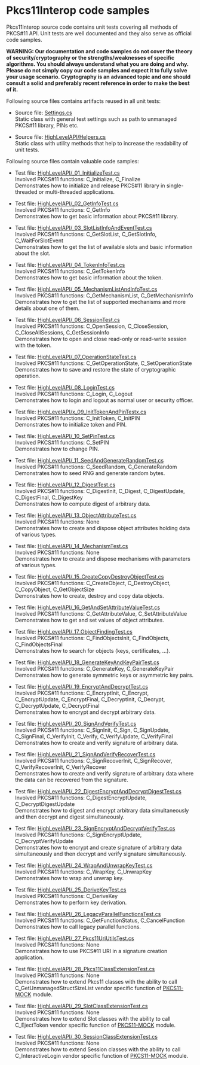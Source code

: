 # Pkcs11Interop code samples

Pkcs11Interop source code contains unit tests covering all methods of PKCS#11 API. Unit tests are well documented and they also serve as official code samples.

**WARNING: Our documentation and code samples do not cover the theory of security/cryptography or the strengths/weaknesses of specific algorithms. You should always understand what you are doing and why. Please do not simply copy our code samples and expect it to fully solve your usage scenario. Cryptography is an advanced topic and one should consult a solid and preferably recent reference in order to make the best of it.**

Following source files contains artifacts reused in all unit tests:

* Source file: [Settings.cs](../src/Pkcs11InteropTests/Settings.cs)  
  Static class with general test settings such as path to unmanaged PKCS#11 library, PINs etc.

* Source file: [HighLevelAPI/Helpers.cs](../src/Pkcs11InteropTests/HighLevelAPI/Helpers.cs)  
  Static class with utility methods that help to increase the readability of unit tests.

Following source files contain valuable code samples:

* Test file: [HighLevelAPI/_01_InitializeTest.cs](../src/Pkcs11InteropTests/HighLevelAPI/_01_InitializeTest.cs)  
  Involved PKCS#11 functions: C_Initialize, C_Finalize  
  Demonstrates how to initialize and release PKCS#11 library in single-threaded or multi-threaded applications.

* Test file: [HighLevelAPI/_02_GetInfoTest.cs](../src/Pkcs11InteropTests/HighLevelAPI/_02_GetInfoTest.cs)  
  Involved PKCS#11 functions: C_GetInfo  
  Demonstrates how to get basic information about PKCS#11 library.

* Test file: [HighLevelAPI/_03_SlotListInfoAndEventTest.cs](../src/Pkcs11InteropTests/HighLevelAPI/_03_SlotListInfoAndEventTest.cs)  
  Involved PKCS#11 functions: C_GetSlotList, C_GetSlotInfo, C_WaitForSlotEvent  
  Demonstrates how to get the list of available slots and basic information about the slot.

* Test file: [HighLevelAPI/_04_TokenInfoTest.cs](../src/Pkcs11InteropTests/HighLevelAPI/_04_TokenInfoTest.cs)  
  Involved PKCS#11 functions: C_GetTokenInfo  
  Demonstrates how to get basic information about the token.

* Test file: [HighLevelAPI/_05_MechanismListAndInfoTest.cs](../src/Pkcs11InteropTests/HighLevelAPI/_05_MechanismListAndInfoTest.cs)  
  Involved PKCS#11 functions: C_GetMechanismList, C_GetMechanismInfo  
  Demonstrates how to get the list of supported mechanisms and more details about one of them.

* Test file: [HighLevelAPI/_06_SessionTest.cs](../src/Pkcs11InteropTests/HighLevelAPI/_06_SessionTest.cs)  
  Involved PKCS#11 functions: C_OpenSession, C_CloseSession, C_CloseAllSessions, C_GetSessionInfo  
  Demonstrates how to open and close read-only or read-write session with the token.

* Test file: [HighLevelAPI/_07_OperationStateTest.cs](../src/Pkcs11InteropTests/HighLevelAPI/_07_OperationStateTest.cs)  
  Involved PKCS#11 functions: C_GetOperationState, C_SetOperationState  
  Demonstrates how to save and restore the state of cryptographic operation.

* Test file: [HighLevelAPI/_08_LoginTest.cs](../src/Pkcs11InteropTests/HighLevelAPI/_08_LoginTest.cs)  
  Involved PKCS#11 functions: C_Login, C_Logout  
  Demonstrates how to login and logout as normal user or security officer.

* Test file: [HighLevelAPI/x_09_InitTokenAndPinTestx.cs](../src/Pkcs11InteropTests/HighLevelAPI/_09_InitTokenAndPinTest.cs)  
  Involved PKCS#11 functions: C_InitToken, C_InitPIN  
  Demonstrates how to initialize token and PIN.

* Test file: [HighLevelAPI/_10_SetPinTest.cs](../src/Pkcs11InteropTests/HighLevelAPI/_10_SetPinTest.cs)  
  Involved PKCS#11 functions: C_SetPIN  
  Demonstrates how to change PIN.

* Test file: [HighLevelAPI/_11_SeedAndGenerateRandomTest.cs](../src/Pkcs11InteropTests/HighLevelAPI/_11_SeedAndGenerateRandomTest.cs)  
  Involved PKCS#11 functions: C_SeedRandom, C_GenerateRandom  
  Demonstrates how to seed RNG and generate random bytes.

* Test file: [HighLevelAPI/_12_DigestTest.cs](../src/Pkcs11InteropTests/HighLevelAPI/_12_DigestTest.cs)  
  Involved PKCS#11 functions: C_DigestInit, C_Digest, C_DigestUpdate, C_DigestFinal, C_DigestKey  
  Demonstrates how to compute digest of arbitrary data.

* Test file: [HighLevelAPI/_13_ObjectAttributeTest.cs](../src/Pkcs11InteropTests/HighLevelAPI/_13_ObjectAttributeTest.cs)  
  Involved PKCS#11 functions: None  
  Demonstrates how to create and dispose object attributes holding data of various types.

* Test file: [HighLevelAPI/_14_MechanismTest.cs](../src/Pkcs11InteropTests/HighLevelAPI/_14_MechanismTest.cs)  
  Involved PKCS#11 functions: None  
  Demonstrates how to create and dispose mechanisms with parameters of various types.

* Test file: [HighLevelAPI/_15_CreateCopyDestroyObjectTest.cs](../src/Pkcs11InteropTests/HighLevelAPI/_15_CreateCopyDestroyObjectTest.cs)  
  Involved PKCS#11 functions: C_CreateObject, C_DestroyObject, C_CopyObject, C_GetObjectSize  
  Demonstrates how to create, destroy and copy data objects.

* Test file: [HighLevelAPI/_16_GetAndSetAttributeValueTest.cs](../src/Pkcs11InteropTests/HighLevelAPI/_16_GetAndSetAttributeValueTest.cs)  
  Involved PKCS#11 functions: C_GetAttributeValue, C_SetAttributeValue  
  Demonstrates how to get and set values of object attributes.

* Test file: [HighLevelAPI/_17_ObjectFindingTest.cs](../src/Pkcs11InteropTests/HighLevelAPI/_17_ObjectFindingTest.cs)  
  Involved PKCS#11 functions: C_FindObjectsInit, C_FindObjects, C_FindObjectsFinal  
  Demonstrates how to search for objects (keys, certificates, ...).

* Test file: [HighLevelAPI/_18_GenerateKeyAndKeyPairTest.cs](../src/Pkcs11InteropTests/HighLevelAPI/_18_GenerateKeyAndKeyPairTest.cs)  
  Involved PKCS#11 functions: C_GenerateKey, C_GenerateKeyPair  
  Demonstrates how to generate symmetric keys or asymmetric key pairs.

* Test file: [HighLevelAPI/_19_EncryptAndDecryptTest.cs](../src/Pkcs11InteropTests/HighLevelAPI/_19_EncryptAndDecryptTest.cs)  
  Involved PKCS#11 functions: C_EncryptInit, C_Encrypt, C_EncryptUpdate, C_EncryptFinal, C_DecryptInit, C_Decrypt, C_DecryptUpdate, C_DecryptFinal  
  Demonstrates how to encrypt and decrypt arbitrary data.

* Test file: [HighLevelAPI/_20_SignAndVerifyTest.cs](../src/Pkcs11InteropTests/HighLevelAPI/_20_SignAndVerifyTest.cs)  
  Involved PKCS#11 functions: C_SignInit, C_Sign, C_SignUpdate, C_SignFinal, C_VerifyInit, C_Verify, C_VerifyUpdate, C_VerifyFinal  
  Demonstrates how to create and verify signature of arbitrary data.

* Test file: [HighLevelAPI/_21_SignAndVerifyRecoverTest.cs](../src/Pkcs11InteropTests/HighLevelAPI/_21_SignAndVerifyRecoverTest.cs)  
  Involved PKCS#11 functions: C_SignRecoverInit, C_SignRecover, C_VerifyRecoverInit, C_VerifyRecover  
  Demonstrates how to create and verify signature of arbitrary data where the data can be recovered from the signature.

* Test file: [HighLevelAPI/_22_DigestEncryptAndDecryptDigestTest.cs](../src/Pkcs11InteropTests/HighLevelAPI/_22_DigestEncryptAndDecryptDigestTest.cs)  
  Involved PKCS#11 functions: C_DigestEncryptUpdate, C_DecryptDigestUpdate  
  Demonstrates how to digest and encrypt arbitrary data simultaneously and then decrypt and digest simultaneously.

* Test file: [HighLevelAPI/_23_SignEncryptAndDecryptVerifyTest.cs](../src/Pkcs11InteropTests/HighLevelAPI/_23_SignEncryptAndDecryptVerifyTest.cs)  
  Involved PKCS#11 functions: C_SignEncryptUpdate, C_DecryptVerifyUpdate  
  Demonstrates how to encrypt and create signature of arbitrary data simultaneously and then decrypt and verify signature simultaneously.

* Test file: [HighLevelAPI/_24_WrapAndUnwrapKeyTest.cs](../src/Pkcs11InteropTests/HighLevelAPI/_24_WrapAndUnwrapKeyTest.cs)  
  Involved PKCS#11 functions: C_WrapKey, C_UnwrapKey  
  Demonstrates how to wrap and unwrap key.

* Test file: [HighLevelAPI/_25_DeriveKeyTest.cs](../src/Pkcs11InteropTests/HighLevelAPI/_25_DeriveKeyTest.cs)  
  Involved PKCS#11 functions: C_DeriveKey  
  Demonstrates how to perform key derivation.

* Test file: [HighLevelAPI/_26_LegacyParallelFunctionsTest.cs](../src/Pkcs11InteropTests/HighLevelAPI/_26_LegacyParallelFunctionsTest.cs)  
  Involved PKCS#11 functions: C_GetFunctionStatus, C_CancelFunction  
  Demonstrates how to call legacy parallel functions.

* Test file: [HighLevelAPI/_27_Pkcs11UriUtilsTest.cs](../src/Pkcs11InteropTests/HighLevelAPI/_27_Pkcs11UriUtilsTest.cs)  
  Involved PKCS#11 functions: None  
  Demonstrates how to use PKCS#11 URI in a signature creation application.

* Test file: [HighLevelAPI/_28_Pkcs11ClassExtensionTest.cs](../src/Pkcs11InteropTests/HighLevelAPI/_28_Pkcs11ClassExtensionTest.cs)  
  Involved PKCS#11 functions: None  
  Demonstrates how to extend Pkcs11 classes with the ability to call C_GetUnmanagedStructSizeList vendor specific function of [PKCS11-MOCK](https://github.com/Pkcs11Interop/pkcs11-mock) module.

* Test file: [HighLevelAPI/_29_SlotClassExtensionTest.cs](../src/Pkcs11InteropTests/HighLevelAPI/_29_SlotClassExtensionTest.cs)  
  Involved PKCS#11 functions: None  
  Demonstrates how to extend Slot classes with the ability to call C_EjectToken vendor specific function of [PKCS11-MOCK](https://github.com/Pkcs11Interop/pkcs11-mock) module.

* Test file: [HighLevelAPI/_30_SessionClassExtensionTest.cs](../src/Pkcs11InteropTests/HighLevelAPI/_30_SessionClassExtensionTest.cs)  
  Involved PKCS#11 functions: None  
  Demonstrates how to extend Session classes with the ability to call C_InteractiveLogin vendor specific function of [PKCS11-MOCK](https://github.com/Pkcs11Interop/pkcs11-mock) module.
